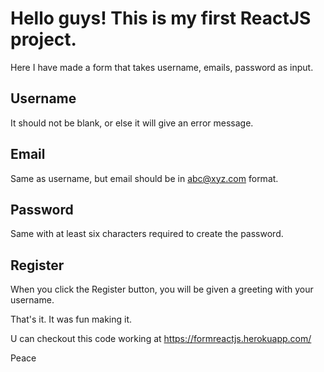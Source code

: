 # Hello guys! This is my first ReactJS project.

Here I have made a form that takes username, emails, password as input.

## Username

It should not be blank, or else it will give an error message.

## Email

Same as username, but email should be in abc@xyz.com format.

## Password 

Same with at least six characters required to create the password.

## Register

When you click the Register button, you will be given a greeting with your username.

That's it. It was fun making it.

U can checkout this code working at https://formreactjs.herokuapp.com/

Peace
